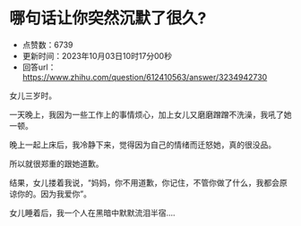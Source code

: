 # 哪句话让你突然沉默了很久?
- 点赞数：6739
- 更新时间：2023年10月03日10时17分00秒
- 回答url：https://www.zhihu.com/question/612410563/answer/3234942730
<body>
 <p data-pid="bR4JZPhS">女儿三岁时。</p>
 <p data-pid="7q0xXFP2">一天晚上，我因为一些工作上的事情烦心，加上女儿又磨磨蹭蹭不洗澡，我吼了她一顿。</p>
 <p data-pid="M-c-uSrz">晚上一起上床后，我冷静下来，觉得因为自己的情绪而迁怒她，真的很没品。</p>
 <p data-pid="pF0BXevy">所以就很郑重的跟她道歉。</p>
 <p data-pid="b9tLZ3Ht">结果，女儿搂着我说，“妈妈，你不用道歉，你记住，不管你做了什么，我都会原谅你的。因为我爱你”。</p>
 <p data-pid="w83-NgPa">女儿睡着后，我一个人在黑暗中默默流泪半宿....</p>
</body>